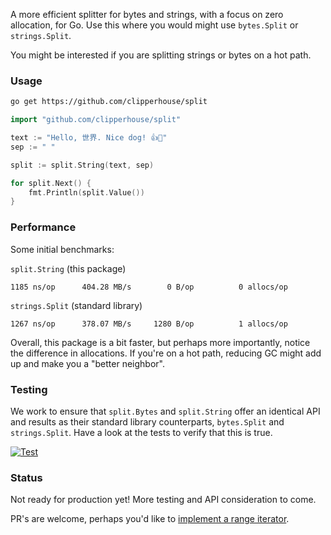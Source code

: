 A more efficient splitter for bytes and strings, with a focus on zero allocation, for Go. Use this where you would might use `bytes.Split` or `strings.Split`.

You might be interested if you are splitting strings or bytes on a hot path.

### Usage

```bash
go get https://github.com/clipperhouse/split
```

```go
import "github.com/clipperhouse/split"

text := "Hello, 世界. Nice dog! 👍🐶"
sep := " "

split := split.String(text, sep)

for split.Next() {
    fmt.Println(split.Value())
}
```
### Performance

Some initial benchmarks:

`split.String` (this package)

```
1185 ns/op	    404.28 MB/s	       0 B/op	       0 allocs/op
```

`strings.Split` (standard library)

```
1267 ns/op	    378.07 MB/s	    1280 B/op	       1 allocs/op
```

Overall, this package is a bit faster, but perhaps more importantly, notice the difference in allocations. If you're on a hot path, reducing GC might add up and make you a "better neighbor".

### Testing

We work to ensure that `split.Bytes` and `split.String` offer an identical API and results as their standard library counterparts, `bytes.Split` and `strings.Split`. Have a look at the tests to verify that this is true.

[![Test](https://github.com/clipperhouse/split/actions/workflows/gotest.yml/badge.svg)](https://github.com/clipperhouse/split/actions/workflows/gotest.yml)

### Status

Not ready for production yet! More testing and API consideration to come.

PR's are welcome, perhaps you'd like to [implement a range iterator](https://tip.golang.org/doc/go1.23).
